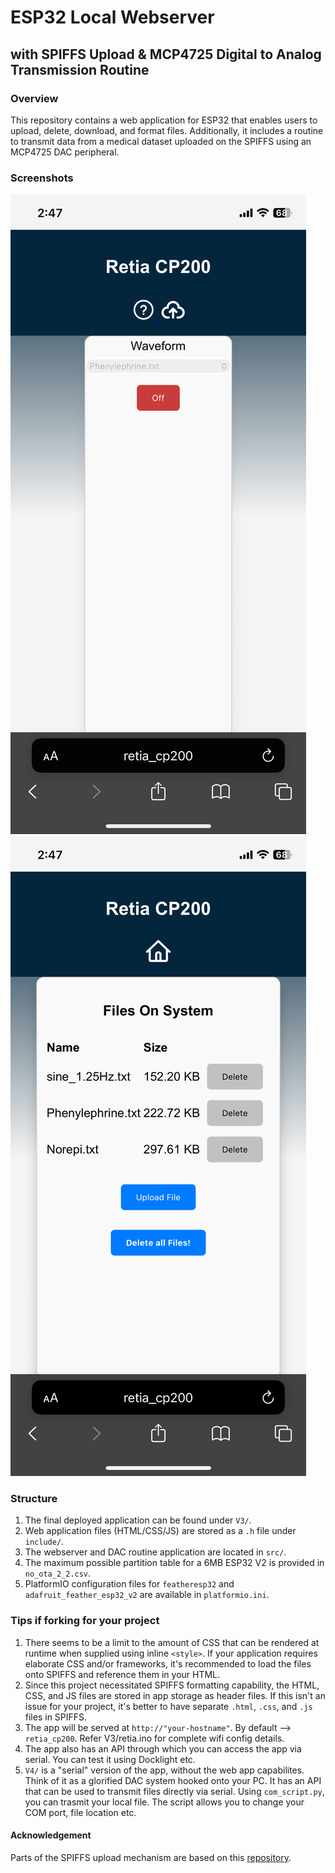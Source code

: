 # ESP32 Local Webserver
## with SPIFFS Upload & MCP4725 Digital to Analog Transmission Routine

### Overview
This repository contains a web application for ESP32 that enables users to upload, delete, download, and format files. 
Additionally, it includes a routine to transmit data from a medical dataset uploaded on the SPIFFS using an MCP4725 DAC peripheral.

### Screenshots

![Screenshot1](screenshots\shot_2.png)
![Screenshot2](screenshots\shot_1.png)

### Structure
1. The final deployed application can be found under `V3/`.
2. Web application files (HTML/CSS/JS) are stored as a `.h` file under `include/`.
3. The webserver and DAC routine application are located in `src/`.
4. The maximum possible partition table for a 6MB ESP32 V2 is provided in `no_ota_2_2.csv`.
5. PlatformIO configuration files for `featheresp32` and `adafruit_feather_esp32_v2` are available in `platformio.ini`.

### Tips if forking for your project
1. There seems to be a limit to the amount of CSS that can be rendered at runtime when supplied using inline `<style>`. If your application requires elaborate CSS and/or frameworks, it's recommended to load the files onto SPIFFS and reference them in your HTML.
2. Since this project necessitated SPIFFS formatting capability, the HTML, CSS, and JS files are stored in app storage as header files. If this isn't an issue for your project, it's better to have separate `.html`, `.css`, and `.js` files in SPIFFS.
3. The app will be served at `http://"your-hostname"`. By default --> `retia_cp200`. Refer V3/retia.ino for complete wifi config details.
4. The app also has an API through which you can access the app via serial. You can test it using Docklight etc.
5. `V4/` is a "serial" version of the app, without the web app capabilites. Think of it as a glorified DAC system hooked onto your PC. It has an API that can be used to transmit files directly via serial. Using `com_script.py`, you can trasmit your local file. The script allows you to change your COM port, file location etc.

#### Acknowledgement
Parts of the SPIFFS upload mechanism are based on this [repository](https://github.com/smford/esp32-asyncwebserver-fileupload-example).
